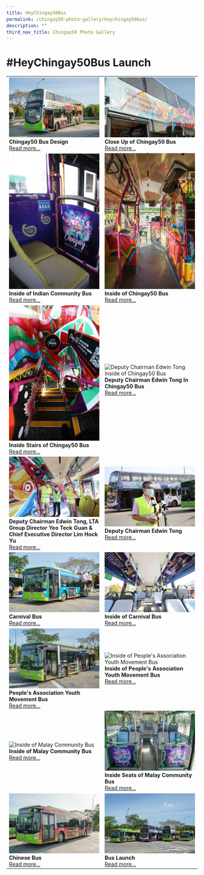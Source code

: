 ```yaml
---
title: HeyChingay50Bus
permalink: /chingay50-photo-gallery/heychingay50bus/
description: ""
third_nav_title: Chingay50 Photo Gallery
---
```












# #HeyChingay50Bus Launch


<table width="100%" border="0">
	<tbody><tr>
		<td width="50%" style="border:0px;"><img src="/images/Event%20Gallery/Chingay50Bus%20Launch/Category%20Cover%20Photo-01.jpg" alt="Chingay50 Bus Design" style="width:370px;height:auto;"><br><b>Chingay50 Bus Design</b><br><a href="/event-gallery/chingay50bus-launch/chingay50-bus-design">Read more...</a></td>
		

<td width="50%" style="border:0px;"><img src="/images/Event%20Gallery/Chingay50Bus%20Launch/SS-CGB%20(2%20of%20132)-01.jpg" alt="Close Up of Chingay50 Bus" style="width:370px;height:auto;"><br><b>Close Up of Chingay50 Bus</b><br><a href="/event-gallery/chingay50bus-launch/close-up-of-chingay50-bus">Read more...</a></td>
	</tr>
	<tr>
		<td width="50%" style="border:0px;"><img src="/images/Event%20Gallery/Chingay50Bus%20Launch/Newly%20selected/SBS_0073.jpg" alt="Inside of Indian Community Bus" style="width:370px;height:auto;"><br><b>Inside of Indian Community Bus</b><br><a href="/event-gallery/chingay50bus-launch/inside-of-indian-community-bus">Read more...</a></td>

		
<td width="50%" style="border:0px;"><img src="/images/Event%20Gallery/Chingay50Bus%20Launch/SS-CGB%20(8%20of%20132)-01.jpg" alt="Inside of Chingay50 Bus" style="width:370px;height:auto;"><br><b>Inside of Chingay50 Bus</b><br><a href="/event-gallery/chingay50bus-launch/inside-of-chingay50-bus">Read more...</a></td>
	</tr>
	<tr>
		<td width="50%" style="border:0px;"><img src="/images/Event%20Gallery/Chingay50Bus%20Launch/Newly%20selected/SBS_0029.jpg" alt="Inside Stairs of Chingay50 Bus" style="width:370px;height:auto;"><br><b>Inside Stairs of Chingay50 Bus</b><br><a href="/event-gallery/chingay50bus-launch/inside-stairs-ofchingay50-bus">Read more...</a></td>
		
<td width="50%" style="border:0px;"><img src="/images/Event%20Gallery/Chingay50Bus%20Launch/Newly%20selected/SS-CGB%20(39%20of%20132).png" alt="Deputy Chairman Edwin Tong Inside of Chingay50 Bus" style="width:370px;height:auto;"><br><b>Deputy Chairman Edwin Tong In Chingay50 Bus</b><br><a href="/event-gallery/chingay50bus-launch/dc-edwin-tong-in-chingay50-bus">Read more...</a></td>
	</tr>
	<tr>
		<td width="50%" style="border:0px;"><img src="/images/Event%20Gallery/Chingay50Bus%20Launch/Newly%20selected/SBS_0160.jpg" alt="Deputy Chairman Edwin Tong, LTA Group Director Yeo Teck Guan &amp; Chief Executive Director Lim Hock Yu" style="width:370px;height:auto;"><br><b>Deputy Chairman Edwin Tong, LTA Group Director Yeo Teck Guan &amp; Chief Executive Director Lim Hock Yu</b><br><a href="/event-gallery/chingay50bus-launch/dc-edwin-tong-gd-yeo-teck-guan-ced-lim-hock-yu-and-bus-captain">Read more...</a></td>

<td width="50%" style="border:0px;"><img src="/images/Event%20Gallery/Chingay50Bus%20Launch/Newly%20selected/SBS_0097.jpg" alt="Deputy Chairman Edwin Tong" style="width:370px;height:auto;"><br><b>Deputy Chairman Edwin Tong</b><br><a href="/event-gallery/chingay50bus-launch/deputy-chairman-edwin-tong">Read more...</a></td>
	</tr>
	<tr>
		<td width="50%" style="border:0px;"><img src="/images/Event%20Gallery/Chingay50Bus%20Launch/SS-CGB%20(69%20of%20132)-01.jpg" alt="Carnival Bus" style="width:370px;height:auto;"><br><b>Carnival Bus</b><br><a href="/event-gallery/chingay50bus-launch/carnival-bus">Read more...</a></td>
<td width="50%" style="border:0px;"><img src="/images/Event%20Gallery/Chingay50Bus%20Launch/Newly%20selected/SBS_0227.jpg" alt="Inside of Carnival Bus" style="width:370px;height:auto;"><br><b>Inside of Carnival Bus</b><br><a href="/event-gallery/chingay50bus-launch/inside-of-carnival-bus">Read more...</a></td>
	</tr>
		<tr>
		<td width="50%" style="border:0px;"><img src="/images/Event%20Gallery/Chingay50Bus%20Launch/SS-CGB%20(16%20of%20132)-01.jpg" alt="People's Association Youth Movement Bus" style="width:370px;height:auto;"><br><b>People's Association Youth Movement Bus</b><br><a href="/event-gallery/chingay50bus-launch/people-s-association-youth-movement-bus">Read more...</a></td>
<td width="50%" style="border:0px;"><img src="/images/Event%20Gallery/Chingay50Bus%20Launch/Newly%20selected/SS-CGB%20(103%20of%20132).png" alt="Inside of People's Association Youth Movement Bus" style="width:370px;height:auto;"><br><b>Inside of People's Association Youth Movement Bus</b><br><a href="/event-gallery/chingay50bus-launch/inside-of-paym-bus">Read more...</a></td>
	</tr>
		<tr>
		<td width="50%" style="border:0px;"><img src="/images/Event%20Gallery/Chingay50Bus%20Launch/Newly%20selected/SS-CGB%20(89%20of%20132).png" alt="Inside of Malay Community Bus" style="width:370px;height:auto;"><br><b>Inside of Malay Community Bus</b><br><a href="/event-gallery/chingay50bus-launch/inside-of-malay-community-bus">Read more...</a></td>
<td width="50%" style="border:0px;"><img src="/images/Event%20Gallery/Chingay50Bus%20Launch/SS-CGB%20(87%20of%20132)-01.jpg" alt="Inside Seats of Malay Community Bus" style="width:370px;height:auto;"><br><b>Inside Seats of Malay Community Bus</b><br><a href="/event-gallery/chingay50bus-launch/inside-seats-of-malay-community-bus">Read more...</a></td>
	</tr>
		<tr>
		<td width="50%" style="border:0px;"><img src="/images/Event%20Gallery/Chingay50Bus%20Launch/SS-CGB%20(20%20of%20132)-01.jpg" alt="Chinese Bus" style="width:370px;height:auto;"><br><b>Chinese Bus</b><br><a href="/event-gallery/chingay50bus-launch/chinese-bus">Read more...</a></td>
<td width="50%" style="border:0px;"><img src="/images/Event%20Gallery/Chingay50Bus%20Launch/SS-CGB%20(116%20of%20132)-01.jpg" alt="Bus Launch" style="width:370px;height:auto;"><br><b>Bus Launch</b><br><a href="/event-gallery/chingay50bus-launch/bus-launch">Read more...</a></td>
	</tr>
	</tbody></table>


